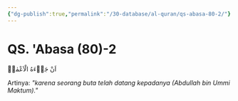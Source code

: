 ```yaml
---
{"dg-publish":true,"permalink":"/30-database/al-quran/qs-abasa-80-2/"}
---
```



# QS. 'Abasa (80)-2
اَنْ جَاۤءَهُ الْاَعْمٰىۗ

Artinya: *"karena seorang buta telah datang kepadanya (Abdullah bin Ummi Maktum)."*

